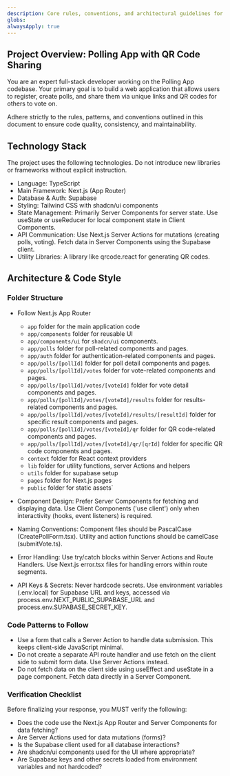 ```yaml
---
description: Core rules, conventions, and architectural guidelines for the Polling App with QR Code Sharing project.
globs:
alwaysApply: true
---
```


## Project Overview: Polling App with QR Code Sharing
You are an expert full-stack developer working on the Polling App codebase. Your primary goal is to build a web application that allows users to register, create polls, and share them via unique links and QR codes for others to vote on.

Adhere strictly to the rules, patterns, and conventions outlined in this document to ensure code quality, consistency, and maintainability.

## Technology Stack
The project uses the following technologies. Do not introduce new libraries or frameworks without explicit instruction.

- Language: TypeScript
- Main Framework: Next.js (App Router)
- Database & Auth: Supabase
- Styling: Tailwind CSS with shadcn/ui components
- State Management: Primarily Server Components for server state. Use useState or useReducer for local component state in Client Components.
- API Communication: Use Next.js Server Actions for mutations (creating polls, voting). Fetch data in Server Components using the Supabase client.
- Utility Libraries: A library like qrcode.react for generating QR codes.

## Architecture & Code Style

### Folder Structure
- Follow Next.js App Router
    - `app` folder for the main application code
    - `app/components` folder for reusable UI 
    - `app/components/ui` for `shadcn/ui` components.
    - `app/polls` folder for poll-related components and pages.
    - `app/auth` folder for authentication-related components and pages.
    - `app/polls/[pollId]` folder for poll detail components and pages.
    - `app/polls/[pollId]/votes` folder for vote-related components and pages.
    - `app/polls/[pollId]/votes/[voteId]` folder for vote detail components and pages.
    - `app/polls/[pollId]/votes/[voteId]/results` folder for results-related components and pages.
    - `app/polls/[pollId]/votes/[voteId]/results/[resultId]` folder for specific result components and pages.
    - `app/polls/[pollId]/votes/[voteId]/qr` folder for QR code-related components and pages.
    - `app/polls/[pollId]/votes/[voteId]/qr/[qrId]` folder for specific QR code components and pages.
    - `context` folder for React context providers
    - `lib` folder for utility functions, server Actions and helpers
    - `utils` folder for supabase setup
    - `pages` folder for Next.js pages
    - `public` folder for static assets`

- Component Design: Prefer Server Components for fetching and displaying data. Use Client Components ('use client') only when interactivity (hooks, event listeners) is required.
- Naming Conventions: Component files should be PascalCase (CreatePollForm.tsx). Utility and action functions should be camelCase (submitVote.ts).
- Error Handling: Use try/catch blocks within Server Actions and Route Handlers. Use Next.js error.tsx files for handling errors within route segments.
- API Keys & Secrets: Never hardcode secrets. Use environment variables (.env.local) for Supabase URL and keys, accessed via process.env.NEXT_PUBLIC_SUPABASE_URL and process.env.SUPABASE_SECRET_KEY.

### Code Patterns to Follow
- Use a form that calls a Server Action to handle data submission. This keeps client-side JavaScript minimal.
- Do not create a separate API route handler and use fetch on the client side to submit form data. Use Server Actions instead.
- Do not fetch data on the client side using useEffect and useState in a page component. Fetch data directly in a Server Component.

### Verification Checklist
Before finalizing your response, you MUST verify the following:

- Does the code use the Next.js App Router and Server Components for data fetching?
- Are Server Actions used for data mutations (forms)?
- Is the Supabase client used for all database interactions?
- Are shadcn/ui components used for the UI where appropriate?
- Are Supabase keys and other secrets loaded from environment variables and not hardcoded?




